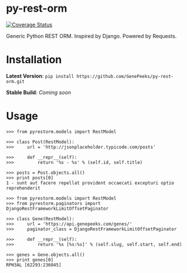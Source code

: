 # py-rest-orm
[![Coverage Status](https://coveralls.io/repos/github/GenePeeks/py-rest-orm/badge.svg?branch=master)](https://coveralls.io/github/GenePeeks/py-rest-orm?branch=master)

Generic Python REST ORM. Inspired by Django. Powered by Requests.

# Installation

**Latest Version**:
```pip install https://github.com/GenePeeks/py-rest-orm.git```

**Stable Build**:
*Coming soon*

# Usage

```
>>> from pyrestorm.models import RestModel

>>> class Post(RestModel):
>>>     url = 'http://jsonplaceholder.typicode.com/posts'

>>>     def __repr__(self):
>>>         return '%s - %s' % (self.id, self.title)

>>> posts = Post.objects.all()
>>> print posts[0]
1 - sunt aut facere repellat provident occaecati excepturi optio reprehenderit
```

```
>>> from pyrestorm.models import RestModel
>>> from pyrestorm.paginators import DjangoRestFrameworkLimitOffsetPaginator

>>> class Gene(RestModel):
>>>     url = 'https://api.genepeeks.com/genes/'
>>>     paginator_class = DjangoRestFrameworkLimitOffsetPaginator

>>>     def __repr__(self):
>>>         return '%s [%s:%s]' % (self.slug, self.start, self.end)

>>> genes = Gene.objects.all()
>>> print genes[0]
RPH3AL [62293:236045]
```